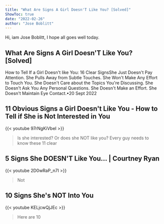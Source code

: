 ```yaml
---
title: "What Are Signs A Girl Doesn'T Like You? [Solved]"
ShowToc: true 
date: "2022-02-26"
author: "Jose Boblitt" 
---
```


Hi, iam Jose Boblitt, I hope all goes well today.
## What Are Signs A Girl Doesn'T Like You? [Solved]
 How to Tell If a Girl Doesn't like You: 16 Clear SignsShe Just Doesn't Pay Attention. 
 She Pulls Away from Subtle Touches. 
 She Won't Make Any Effort to Touch You. 
 She Doesn't Care about the Topics You're Discussing. 
 She Doesn't Ask You Any Personal Questions. 
 She Doesn't Make an Effort. 
 She Doesn't Maintain Eye Contact.•20 Sept 2022

## 11 Obvious Signs a Girl Doesn't Like You - How to Tell if She is Not Interested in You
{{< youtube 97rNgKiVbeI >}}
>Is she interested? Or does she NOT like you? Every guy needs to know these 11 clear 

## 5 Signs She DOESN'T Like You... | Courtney Ryan
{{< youtube 2D0wRaP_n7I >}}
>Not

## 10 Signs She's NOT Into You
{{< youtube KELjcwQjJEc >}}
>Here are 10 

